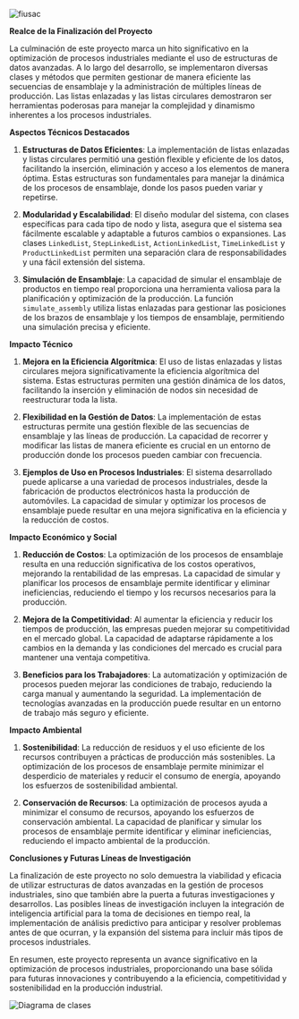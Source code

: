 ![fiusac](https://github.com/user-attachments/assets/8ef01dc2-18fa-40ca-ab60-7b1b61778c3c)

**Realce de la Finalización del Proyecto**

La culminación de este proyecto marca un hito significativo en la optimización de procesos industriales mediante el uso de estructuras de datos avanzadas. A lo largo del desarrollo, se implementaron diversas clases y métodos que permiten gestionar de manera eficiente las secuencias de ensamblaje y la administración de múltiples líneas de producción. Las listas enlazadas y las listas circulares demostraron ser herramientas poderosas para manejar la complejidad y dinamismo inherentes a los procesos industriales.

**Aspectos Técnicos Destacados**

1. **Estructuras de Datos Eficientes**: La implementación de listas enlazadas y listas circulares permitió una gestión flexible y eficiente de los datos, facilitando la inserción, eliminación y acceso a los elementos de manera óptima. Estas estructuras son fundamentales para manejar la dinámica de los procesos de ensamblaje, donde los pasos pueden variar y repetirse.

2. **Modularidad y Escalabilidad**: El diseño modular del sistema, con clases específicas para cada tipo de nodo y lista, asegura que el sistema sea fácilmente escalable y adaptable a futuros cambios o expansiones. Las clases `LinkedList`, `StepLinkedList`, `ActionLinkedList`, `TimeLinkedList` y `ProductLinkedList` permiten una separación clara de responsabilidades y una fácil extensión del sistema.

3. **Simulación de Ensamblaje**: La capacidad de simular el ensamblaje de productos en tiempo real proporciona una herramienta valiosa para la planificación y optimización de la producción. La función `simulate_assembly` utiliza listas enlazadas para gestionar las posiciones de los brazos de ensamblaje y los tiempos de ensamblaje, permitiendo una simulación precisa y eficiente.

**Impacto Técnico**

1. **Mejora en la Eficiencia Algorítmica**: El uso de listas enlazadas y listas circulares mejora significativamente la eficiencia algorítmica del sistema. Estas estructuras permiten una gestión dinámica de los datos, facilitando la inserción y eliminación de nodos sin necesidad de reestructurar toda la lista.

2. **Flexibilidad en la Gestión de Datos**: La implementación de estas estructuras permite una gestión flexible de las secuencias de ensamblaje y las líneas de producción. La capacidad de recorrer y modificar las listas de manera eficiente es crucial en un entorno de producción donde los procesos pueden cambiar con frecuencia.

3. **Ejemplos de Uso en Procesos Industriales**: El sistema desarrollado puede aplicarse a una variedad de procesos industriales, desde la fabricación de productos electrónicos hasta la producción de automóviles. La capacidad de simular y optimizar los procesos de ensamblaje puede resultar en una mejora significativa en la eficiencia y la reducción de costos.

**Impacto Económico y Social**

1. **Reducción de Costos**: La optimización de los procesos de ensamblaje resulta en una reducción significativa de los costos operativos, mejorando la rentabilidad de las empresas. La capacidad de simular y planificar los procesos de ensamblaje permite identificar y eliminar ineficiencias, reduciendo el tiempo y los recursos necesarios para la producción.

2. **Mejora de la Competitividad**: Al aumentar la eficiencia y reducir los tiempos de producción, las empresas pueden mejorar su competitividad en el mercado global. La capacidad de adaptarse rápidamente a los cambios en la demanda y las condiciones del mercado es crucial para mantener una ventaja competitiva.

3. **Beneficios para los Trabajadores**: La automatización y optimización de procesos pueden mejorar las condiciones de trabajo, reduciendo la carga manual y aumentando la seguridad. La implementación de tecnologías avanzadas en la producción puede resultar en un entorno de trabajo más seguro y eficiente.

**Impacto Ambiental**

1. **Sostenibilidad**: La reducción de residuos y el uso eficiente de los recursos contribuyen a prácticas de producción más sostenibles. La optimización de los procesos de ensamblaje permite minimizar el desperdicio de materiales y reducir el consumo de energía, apoyando los esfuerzos de sostenibilidad ambiental.

2. **Conservación de Recursos**: La optimización de procesos ayuda a minimizar el consumo de recursos, apoyando los esfuerzos de conservación ambiental. La capacidad de planificar y simular los procesos de ensamblaje permite identificar y eliminar ineficiencias, reduciendo el impacto ambiental de la producción.

**Conclusiones y Futuras Líneas de Investigación**

La finalización de este proyecto no solo demuestra la viabilidad y eficacia de utilizar estructuras de datos avanzadas en la gestión de procesos industriales, sino que también abre la puerta a futuras investigaciones y desarrollos. Las posibles líneas de investigación incluyen la integración de inteligencia artificial para la toma de decisiones en tiempo real, la implementación de análisis predictivo para anticipar y resolver problemas antes de que ocurran, y la expansión del sistema para incluir más tipos de procesos industriales.

En resumen, este proyecto representa un avance significativo en la optimización de procesos industriales, proporcionando una base sólida para futuras innovaciones y contribuyendo a la eficiencia, competitividad y sostenibilidad en la producción industrial.

![Diagrama de clases](https://github.com/user-attachments/assets/329df46c-ac94-4314-9aef-736a9b7ac24e)

